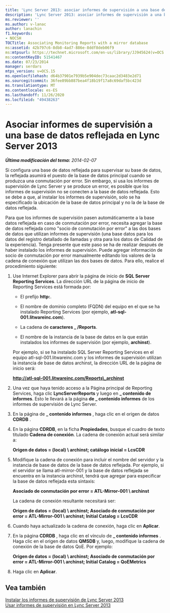 ```yaml
---
title: 'Lync Server 2013: asociar informes de supervisión a una base de datos reflejada'
description: 'Lync Server 2013: asociar informes de supervisión a una base de datos reflejada.'
ms.reviewer: ''
ms.author: v-lanac
author: lanachin
f1.keywords:
- NOCSH
TOCTitle: Associating Monitoring Reports with a mirror database
ms:assetid: 42b797c6-8db8-4ad7-886e-8ddf8deb06f9
ms:mtpsurl: https://technet.microsoft.com/en-us/library/JJ945624(v=OCS.15)
ms:contentKeyID: 51541467
ms.date: 07/23/2014
manager: serdars
mtps_version: v=OCS.15
ms.openlocfilehash: d64b37901e7939b5e904dec73caac2d3483e2d71
ms.sourcegitcommit: 36fee89bb887bea4f18b19f17a8c69daf5bc423d
ms.translationtype: MT
ms.contentlocale: es-ES
ms.lasthandoff: 11/26/2020
ms.locfileid: "49438263"
---
```

# <a name="associating-monitoring-reports-with-a-mirror-database-in-lync-server-2013"></a>Asociar informes de supervisión a una base de datos reflejada en Lync Server 2013

<div data-xmlns="http://www.w3.org/1999/xhtml">

<div class="topic" data-xmlns="http://www.w3.org/1999/xhtml" data-msxsl="urn:schemas-microsoft-com:xslt" data-cs="https://msdn.microsoft.com/">

<div data-asp="https://msdn2.microsoft.com/asp">



</div>

<div id="mainSection">

<div id="mainBody">

<span> </span>

_**Última modificación del tema:** 2014-02-07_

Si configura una base de datos reflejada para supervisar su base de datos, la reflejada asumirá el puesto de la base de datos principal cuando se produzca una conmutación por error. Sin embargo, si usa los informes de supervisión de Lync Server y se produce un error, es posible que los informes de supervisión no se conecten a la base de datos reflejada. Esto se debe a que, al instalar los informes de supervisión, solo se ha especificado la ubicación de la base de datos principal y no la de la base de datos reflejada.

Para que los informes de supervisión pasen automáticamente a la base datos reflejada en caso de conmutación por error, necesita agregar la base de datos reflejada como "socio de conmutación por error" a las dos bases de datos que utilizan informes de supervisión (una base datos para los datos del registro detallado de llamadas y otra para los datos de Calidad de la experiencia). Tenga presente que este paso se ha de realizar después de haber instalado los informes de supervisión. Puede agregar información de socio de conmutación por error manualmente editando los valores de la cadena de conexión que utilizan las dos bases de datos. Para ello, realice el procedimiento siguiente:

1.  Use Internet Explorer para abrir la página de inicio de **SQL Server Reporting Services**. La dirección URL de la página de inicio de Reporting Services está formada por:
    
      - El prefijo **http:**.
    
      - El nombre de dominio completo (FQDN) del equipo en el que se ha instalado Reporting Services (por ejemplo, **atl-sql-001.litwareinc.com**).
    
      - La cadena de **caracteres \_ /Reports**.
    
      - El nombre de la instancia de la base de datos en la que están instalados los informes de supervisión (por ejemplo, **archinst**).
    
    Por ejemplo, si se ha instalado SQL Server Reporting Services en el equipo atl-sql-001.litwareinc.com y los informes de supervisión utilizan la instancia de base de datos archinst, la dirección URL de la página de inicio será:
    
    **http://atl-sql-001.litwareinc.com/Reports\_archinst**

2.  Una vez que haya tenido acceso a la Página principal de Reporting Services, haga clic **LyncServerReports** y luego en **\_ contenido de informes**. Esto le llevará a la página **de \_ contenido informes** de los informes de supervisión de Lync Server.

3.  En la página de **\_ contenido informes** , haga clic en el origen de datos **CDRDB** .

4.  En la página **CDRDB**, en la ficha **Propiedades**, busque el cuadro de texto titulado **Cadena de conexión**. La cadena de conexión actual será similar a:
    
    **Origen de datos = (local) \\ archinst; catálogo inicial = LcsCDR**

5.  Modifique la cadena de conexión para incluir el nombre del servidor y la instancia de base de datos de la base de datos reflejada. Por ejemplo, si el servidor se llama atl-mirror-001 y la base de datos reflejada se encuentra en la instancia archinst, tendrá que agregar para especificar la base de datos reflejada esta sintaxis:
    
    **Asociado de conmutación por error = ATL-Mirror-001 \\ archinst**
    
    La cadena de conexión resultante necesitará ser:
    
    **Origen de datos = (local) \\ archinst; Asociado de conmutación por error = ATL-Mirror-001 \\ archinst; Initial Catalog = LcsCDR**

6.  Cuando haya actualizado la cadena de conexión, haga clic en **Aplicar**.

7.  En la página **CDRDB** , haga clic en el vínculo de **\_ contenido informes** . Haga clic en el origen de datos **QMSDB** y, luego, modifique la cadena de conexión de la base de datos QoE. Por ejemplo:
    
    **Origen de datos = (local) \\ archinst; Asociado de conmutación por error = ATL-Mirror-001 \\ archinst; Initial Catalog = QoEMetrics**

8.  Haga clic en **Aplicar**.

<div>

## <a name="see-also"></a>Vea también


[Instalar los informes de supervisión de Lync Server 2013](lync-server-2013-installing-lync-server-2013-monitoring-reports.md)  
[Usar informes de supervisión en Lync Server 2013](lync-server-2013-using-monitoring-reports.md)  
  

</div>

</div>

<span> </span>

</div>

</div>

</div>

